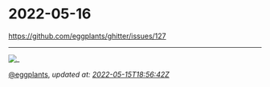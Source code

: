 # 2022-05-16

<https://github.com/eggplants/ghitter/issues/127>

---

![_](https://github.githubassets.com/images/mona-loading-default.gif)

[@eggplants](https://github.com/eggplants), *updated at: [2022-05-15T18:56:42Z](https://github.com/eggplants/ghitter/issues/127#issue-1236366835)*
